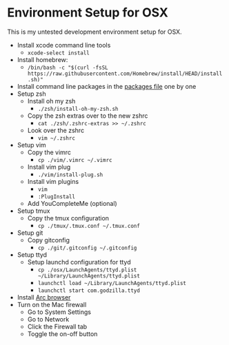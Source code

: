 # Environment Setup for OSX

This is my untested development environment setup for OSX.

 - Install xcode command line tools
   - `xcode-select install`
 - Install homebrew:
   - `/bin/bash -c "$(curl -fsSL https://raw.githubusercontent.com/Homebrew/install/HEAD/install.sh)"`
 - Install command line packages in the [packages file](os-packages) one by one
 - Setup zsh
   - Install oh my zsh
     - `./zsh/install-oh-my-zsh.sh`
   - Copy the zsh extras over to the new zshrc
     - `cat ./zsh/.zshrc-extras >> ~/.zshrc`
   - Look over the zshrc
     - `vim ~/.zshrc`
 - Setup vim
   - Copy the vimrc
     - `cp ./vim/.vimrc ~/.vimrc`
   - Install vim plug
     - `./vim/install-plug.sh`
   - Install vim plugins
     - `vim`
     - `:PlugInstall`
   - Add YouCompleteMe (optional)
 - Setup tmux
   - Copy the tmux configuration
     - `cp ./tmux/.tmux.conf ~/.tmux.conf`
 - Setup git
   - Copy gitconfig
     - `cp ./git/.gitconfig ~/.gitconfig`
 - Setup ttyd
   - Setup launchd configuration for ttyd
     - `cp ./osx/LaunchAgents/ttyd.plist ~/Library/LaunchAgents/ttyd.plist`
     - `launchctl load ~/Library/LaunchAgents/ttyd.plist`
     - `launchctl start com.godzilla.ttyd`
 - Install [Arc browser](https://arc.net/)
 - Turn on the Mac firewall
   - Go to System Settings
   - Go to Network
   - Click the Firewall tab
   - Toggle the on-off button
